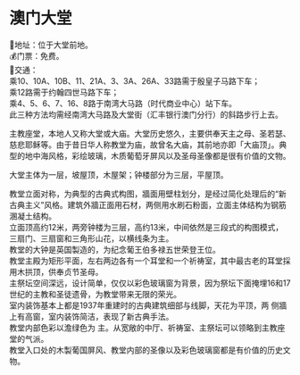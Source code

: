 # 澳门大堂  
📌地址：位于大堂前地。   
💰门票：免费。   
🚌交通：  
乘10、10A、10B、11、21A、3、3A、26A、33路需于殷皇子马路下车；    
乘12路需于约翰四世马路下车；    
乘4、5、6、7、16、8路于南湾大马路（时代商业中心）站下车。   
此三种方法均需经南湾大马路及大堂街（汇丰银行澳门分行）的斜路步行上去。   
  
主教座堂，本地人又称大堂或大庙。大堂历史悠久，主要供奉天主之母、圣若瑟、慈悲耶稣等。由于昔日华人称教堂为庙，故曾名大庙，其前地亦即「大庙顶」。典型的地中海风格，彩绘玻璃，木质葡萄牙屏风以及圣母圣像都是很有价值的文物。   
  
大堂主体为一层，坡屋顶，木屋架；钟楼部分为三层，平屋顶。   
  
教堂立面对称，为典型的古典式构图，牆面用壁柱划分，是经过简化处理后的“新古典主义”风格。建筑外牆正面用石材，两侧用水刷石粉面，立面主体结构为钢筋溷凝土结构。   
立面顶高约12米，两旁钟楼为三层，高约13米，中间依然是三段式的构图模式，三扇门、三扇窗和三角形山花，以横线条为主。   
教堂的大钟是英国製造的，为纪念葡王伯多禄五世荣登王位。   
教堂主殿为矩形平面，左右两边各有一个耳堂和一个祈祷室，其中最古老的耳堂採用木拱顶，供奉贞节圣母。   
主祭坛空间深远，设计简单，仅仅以彩色玻璃窗为背景，因为祭坛下面掩埋16和17世纪的主教和圣徒遗骨，为教堂带来无限的荣光。   
室内装饰基本上都是1937年重建时的古典建筑细部与线脚，天花为平顶，两 侧牆上有高窗，室内装饰简洁，表现了新古典手法。   
教堂内部色彩以澹绿色为 主。从宽敞的中厅、祈祷室、主祭坛可以领略到主教座堂的气派。   
教堂入口处的木製葡国屏风、教堂内部的圣像以及彩色玻璃窗都是有价值的历史文物。   